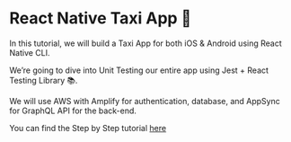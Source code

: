 # React Native Taxi App 🚕

In this tutorial, we will build a Taxi App for both iOS & Android using React Native CLI.

We’re going to dive into Unit Testing our entire app using Jest + React Testing Library 📚.

We will use AWS with Amplify for authentication, database, and AppSync for GraphQL API for the back-end.

You can find the Step by Step tutorial [here](https://cristianecheverria.com/post28/)
